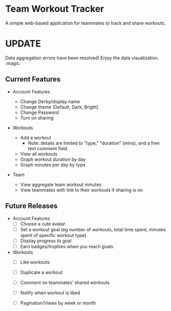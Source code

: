 # Team Workout Tracker
A simple web-based application for teammates to track and share workouts.

# UPDATE
Data aggregation errors have been resolved! Enjoy the data visualization. :magic:

## Current Features
* Account Features
  * Change Derby/display name
  * Change theme (Default, Dark, Bright)
  * Change Password
  * Turn on sharing

* Workouts
  * Add a workout
    * Note: details are limited to "type," "duration" (mins), and a free text comment field
  * View all workouts
  * Graph workout duration by day
  * Graph minutes per day by type

* Team
  * View aggregate team workout minutes
  * View teammates with link to their workouts if sharing is on

## Future Releases

* Account Features
  * [ ] Choose a cute avatar
  * [ ] Set a workout goal (eg number of workouts, total time spent, minutes spent of specific workout type)
  * [ ] Display progress to goal
  * [ ] Earn badges/trophies when you reach goals

* Workouts
  * [ ] Like workouts
  * [ ] Duplicate a workout
  * [ ] Comment on teammates' shared workouts
  * [ ] Notify when workout is liked
  * [ ] Pagination/Views by week or month

